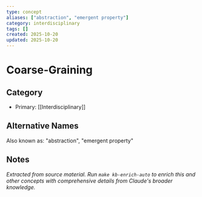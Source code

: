 ```yaml
---
type: concept
aliases: ["abstraction", "emergent property"]
category: interdisciplinary
tags: []
created: 2025-10-20
updated: 2025-10-20
---
```


# Coarse-Graining

## Category

- Primary: [[Interdisciplinary]]

## Alternative Names

Also known as: "abstraction", "emergent property"

## Notes

*Extracted from source material. Run `make kb-enrich-auto` to enrich this and other concepts with comprehensive details from Claude's broader knowledge.*
